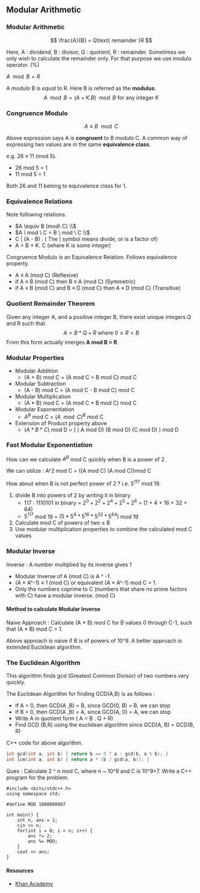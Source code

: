 ## Modular Arithmetic

### Modular Arithmetic

$$
\frac{A}{B} = Q\text{ remainder }R
$$

Here, A : dividend, B : divisor, Q : quotient, R : remainder. Sometimes we only wish to calculate the remainder only. For that purpose we use modulo operator. (%)

$A \mod{B} = R$

A *modulo* B is *equal* to R. Here B is referred as the **modulus**.
$$
A \mod{B} = (A + K.B) \mod{B} \text{ for any integer } K
$$

### Congruence Modulo

$$
A \equiv B \mod {C}
$$

Above expression says A is **congruent** to B modulo C.
A common way of expressing two values are in the same **equivalence class**.

e.g. 26 $\equiv$ 11 (mod 5).

- 26 mod 5 = 1
- 11 mod 5 = 1

Both 26 and 11 belong to equivalence class for 1.

### Equivalence Relations

Note following relations.

- $A \equiv B (mod\ C) \\$
- $A \ mod \ C = B \ mod \ C \\$
- C | (A - B)  : ( The | symbol means divide, or is a factor of)
- A  = B + K. C (where K is some integer)

Congruence Modulo is an Equivalence Relation. Follows equivalence property.

- A $\equiv$ A (mod C) (Reflexive)
- if A $\equiv$ B (mod C) then B $\equiv$ A (mod C) (Symmetric)
- if A $\equiv$ B (mod C) and B $\equiv$ D (mod C) then A $\equiv$ D (mod C) (Transitive)

### Quotient Remainder Theorem

Given any integer A, and a positive integer B, there exist unique integers Q and R such that
$$
A = B * Q + R \text{ where } 0 \le R < B
$$
From this form actually imerges **A mod B = R**.

### Modular Properties

- Modular Addition
  - (A + B) mod C = (A mod C + B mod C) mod C
- Modular Subtraction
  - (A - B) mod C = (A mod C - B mod C) mod C
- Modular Multiplication
  - (A * B) mod C = (A mod C * B mod C) mod C
- Modular Exponentiation
  - $A^{B}$ mod C = $(A \mod C)^{B}$ mod C
- Extension of Product property above
  - $(A * B * C)$ mod D = ( ( A mod D) (B mod D) (C mod D) ) mod D

### Fast Modular Exponentiation

How can we calculate $A^B$ mod C quickly when B is a power of 2.

We can utilize : A^2 mod C = ((A mod C) (A mod C))mod C

How about when B is not perfect power of 2 ? i.e. $5^{117}$ mod 19.

1. divide B into powers of 2 by writing it in binary
   - 117 : 1110101 in binary = $2^0 + 2^2 + 2^4 + 2^5 + 2^6$ = (1 + 4 + 16 + 32 + 64)
   - $5^{117}$ mod 19 = $(5*5^4*5^{16}*5^{32}*5^{64})$ mod 19
2. Calculate mod C of powers of two $\le$ B
3. Use modular multiplication properties to combine the calculated mod C values

### Modular Inverse

Inverse : A number multiplied by its inverse gives 1

- Modular Inverse of A (mod C) is A ^ -1.
- (A * A^-1) $\equiv$ 1 (mod C) or equivalent (A * A^-1) mod C = 1.
- Only the numbers coprime to C (numbers that share no prime factors with C) have a modular inverse. (mod C)

#### Method to calculate Modular Inverse

Naive Approach : Calculate (A * B) mod C for B values 0 through C-1, such that (A * B) mod C = 1.

Above approach is naive if B is of powers of 10^9. A better approach is extended Euclidean algorithm.

### The Euclidean Algorithm

This algorithm finds gcd (Greatest Common Divisor) of two numbers very quickly.

The Euclidean Algorithm for finding GCD(A,B) is as follows :

- If A = 0, then GCD(A ,B) = B, since GCD(0, B) = B, we can stop
- If B = 0, then GCD(A ,B) = A, since GCD(A, 0) = A, we can stop
- Write A in quotient form ( A = B . Q + R)
- Find GCD (B,R) using the euclidean algorithm since GCD(A, B) = GCD(B, R)

C++ code for above algorithm.

````c++
int gcd(int a, int b) { return b == 0 ? a : gcd(b, a % b); } 
int lcm(int a, int b) { return a * (b / gcd(a, b)); }
````

Ques  : Calculate 2 ^ n mod C, where n ~ 10^9 and C is 10^9+7. Write a C++ program for the problem.

````
#include <bits/stdc++.h>
using namespace std;

#define MOD 1000000007

int main() {
	int n, ans = 1;
	cin >> n;
	for(int i = 0; i < n; i++) {
		ans *= 2;
		ans %= MOD;
	}
	cout << ans;
}
````

#### Resources

- [Khan Academy](https://www.khanacademy.org/computing/computer-science/cryptography#modarithmetic)